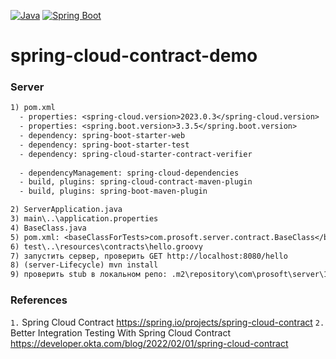 [![Java](https://img.shields.io/badge/Java-E43222??style=for-the-badge&logo=openjdk&logoColor=FFFFFF)](https://www.java.com/)
[![Spring Boot](https://img.shields.io/badge/Spring_Boot-FFFFFF??style=for-the-badge&logo=Spring)](https://spring.io/projects/spring-boot/)

# spring-cloud-contract-demo

### Server
```txt
1) pom.xml
  - properties: <spring-cloud.version>2023.0.3</spring-cloud.version>
  - properties: <spring.boot.version>3.3.5</spring.boot.version>
  - dependency: spring-boot-starter-web
  - dependency: spring-boot-starter-test
  - dependency: spring-cloud-starter-contract-verifier
  
  - dependencyManagement: spring-cloud-dependencies
  - build, plugins: spring-cloud-contract-maven-plugin
  - build, plugins: spring-boot-maven-plugin 

2) ServerApplication.java
3) main\..\application.properties
4) BaseClass.java
5) pom.xml: <baseClassForTests>com.prosoft.server.contract.BaseClass</baseClassForTests>
6) test\..\resources\contracts\hello.groovy  
7) запустить сервер, проверить GET http://localhost:8080/hello  
8) (server-Lifecycle) mvn install  
9) проверить stub в локальном репо: .m2\repository\com\prosoft\server\1.0-SNAPSHOT\server-1.0-SNAPSHOT-stubs.jar  

```

### References 

`1.` Spring Cloud Contract https://spring.io/projects/spring-cloud-contract
`2.` Better Integration Testing With Spring Cloud Contract https://developer.okta.com/blog/2022/02/01/spring-cloud-contract  


